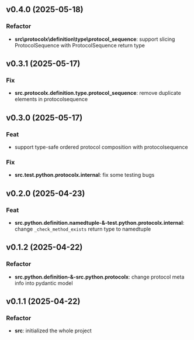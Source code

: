 ## v0.4.0 (2025-05-18)

### Refactor

- **src\protocolx\definition\type\protocol_sequence**: support slicing ProtocolSequence with ProtocolSequence return type

## v0.3.1 (2025-05-17)

### Fix

- **src.protocolx.definition.type.protocol_sequence**: remove duplicate elements in protocolsequence

## v0.3.0 (2025-05-17)

### Feat

- support type-safe ordered protocol composition with protocolsequence

### Fix

- **src.test.python.protocolx.internal**: fix some testing bugs

## v0.2.0 (2025-04-23)

### Feat

- **src.python.definition.namedtuple-&-test.python.protocolx.internal**: change `_check_method_exists` return type to namedtuple

## v0.1.2 (2025-04-22)

### Refactor

- **src.python.definition-&-src.python.protocolx**: change protocol meta info into pydantic model

## v0.1.1 (2025-04-22)

### Refactor

- **src**: initialized the whole project
